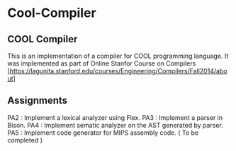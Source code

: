 # Cool-Compiler
COOL Compiler
----------
This is an implementation of a compiler for COOL programming language.
It was implemented as part of Online Stanfor Course on Compilers [https://lagunita.stanford.edu/courses/Engineering/Compilers/Fall2014/about]

Assignments
-----------
PA2 : Implement a lexical analyzer using Flex.
PA3 : Implement a parser in Bison.
PA4 : Implement sematic analyzer on the AST generated by parser.
PA5 : Implement code generator for MIPS assembly code. ( To be completed )
